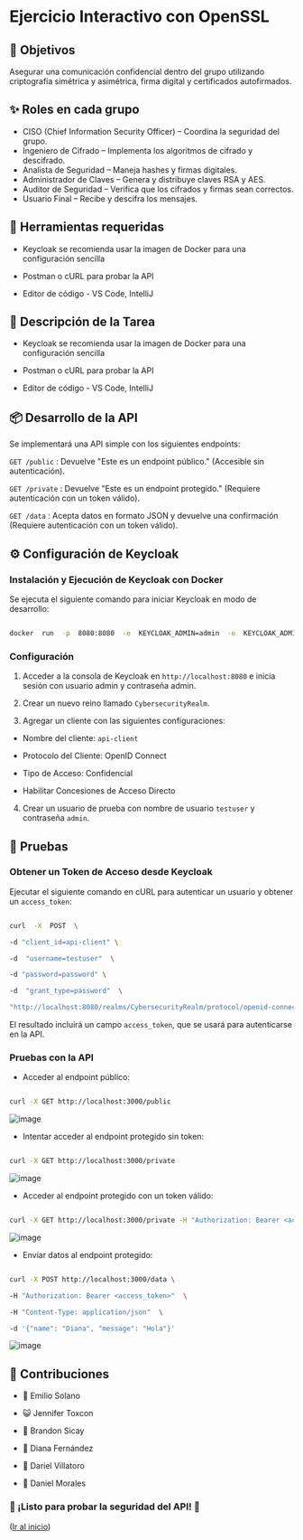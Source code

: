 <!--

PROJECT NAME

-->

  

#  Ejercicio Interactivo con OpenSSL 

  

<a  id="readme-top"></a>

  

<!--

PROJECT DESCRIPTION

-->

  

##  🔎 Objetivos
Asegurar una comunicación confidencial dentro del grupo utilizando criptografía simétrica y asimétrica, firma digital y certificados autofirmados.  

##  ✨ Roles en cada grupo

- CISO Chief Information Security Officer)  Coordina la seguridad del grupo.
-  Ingeniero de Cifrado  Implementa los algoritmos de cifrado y descifrado.
-  Analista de Seguridad  Maneja hashes y firmas digitales.
-  Administrador de Claves  Genera y distribuye claves RSA y AES.
-  Auditor de Seguridad  Verifica que los cifrados y firmas sean correctos.
-  Usuario Final  Recibe y descifra los mensajes.  
  

##  🧰 Herramientas requeridas

- Keycloak se recomienda usar la imagen de Docker para una configuración sencilla

- Postman o cURL para probar la API

- Editor de código - VS Code, IntelliJ

  
  

##  📖 Descripción de la Tarea

- Keycloak se recomienda usar la imagen de Docker para una configuración sencilla

- Postman o cURL para probar la API

- Editor de código - VS Code, IntelliJ

  
  

##  📦 Desarrollo de la API

  

Se implementará una API simple con los siguientes endpoints:

  

`GET /public` : Devuelve "Este es un endpoint público." (Accesible sin autenticación).

  

`GET /private` : Devuelve "Este es un endpoint protegido." (Requiere autenticación con un token válido).

  

`GET /data` : Acepta datos en formato JSON y devuelve una confirmación (Requiere autenticación con un token válido).

  

##  ⚙️ Configuración de Keycloak

  

###  Instalación y Ejecución de Keycloak con Docker

  

Se ejecuta el siguiente comando para iniciar Keycloak en modo de desarrollo:

  

```bash

docker  run  -p  8080:8080  -e  KEYCLOAK_ADMIN=admin  -e  KEYCLOAK_ADMIN_PASSWORD=admin  quay.io/keycloak/keycloak:latest  start-dev

```

  

###  Configuración

  

1. Acceder a la consola de Keycloak en `http://localhost:8080` e inicia sesión con usuario admin y contraseña admin.

  

2. Crear un nuevo reino llamado `CybersecurityRealm`.

  

3. Agregar un cliente con las siguientes configuraciones:

  

* Nombre del cliente: `api-client`

  

* Protocolo del Cliente: OpenID Connect

  

* Tipo de Acceso: Confidencial

  

* Habilitar Concesiones de Acceso Directo

  

4. Crear un usuario de prueba con nombre de usuario `testuser` y contraseña `admin`.

  

##  🧪 Pruebas

  

###  Obtener un Token de Acceso desde Keycloak

  

Ejecutar el siguiente comando en cURL para autenticar un usuario y obtener un `access_token`:

  

```bash

curl  -X  POST  \

-d "client_id=api-client" \

-d  "username=testuser"  \

-d "password=password" \

-d  "grant_type=password"  \

"http://localhost:8080/realms/CybersecurityRealm/protocol/openid-connect/token"

```

  

El resultado incluirá un campo `access_token`, que se usará para autenticarse en la API.

  

###  Pruebas con la API

  

* Acceder al endpoint público:

```bash

curl -X GET http://localhost:3000/public

```

![image](https://github.com/user-attachments/assets/b86878ac-3758-403c-a3f5-e57b544965b1)


  

* Intentar acceder al endpoint protegido sin token:

```bash

curl -X GET http://localhost:3000/private

```

  ![image](https://github.com/user-attachments/assets/bb503f09-6a10-4ae8-a611-0a1caf688dbf)


* Acceder al endpoint protegido con un token válido:

```bash

curl -X GET http://localhost:3000/private -H "Authorization: Bearer <access_token>"

```

  ![image](https://github.com/user-attachments/assets/4c166146-8bdd-4d80-82b2-bcf9db9052a3)


* Enviar datos al endpoint protegido:

```bash

curl -X POST http://localhost:3000/data \

-H "Authorization: Bearer <access_token>"  \

-H "Content-Type: application/json"  \

-d '{"name": "Diana", "message": "Hola"}'

```
![image](https://github.com/user-attachments/assets/6945368d-3f59-4acc-90cc-2b6e46ea50e8)

  

##  👥 Contribuciones

- 🍖 Emilio Solano

- 😺 Jennifer Toxcon

- 🐳 Brandon Sicay

- 👀 Diana Fernández

- 🤡 Dariel Villatoro

- 🐶 Daniel Morales

  

###  🚀 ¡Listo para probar la seguridad del API! 🎯

  
  

<p  align="left">(<a  href="#readme-top">Ir al inicio</a>)</
